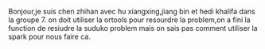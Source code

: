 Bonjour,je suis chen zhihan avec hu xiangxing,jiang bin et hedi khalifa dans la groupe 7.
on doit utiliser la ortools pour resourdre la problem,on a fini la function de resiudre la suduko problem mais on sais pas comment utiliser la spark pour nous faire ca.
